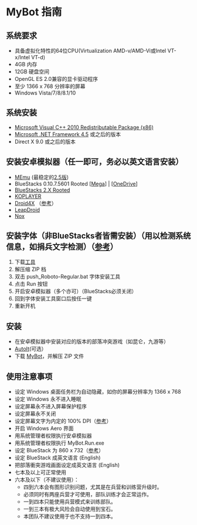 # MyBot 指南

## 系统要求
- 具备虚拟化特性的64位CPU(Virtualization AMD-v/AMD-Vi或Intel VT-x/Intel VT-d)
- 4GB 内存
- 12GB 硬盘空间
- OpenGL ES 2.0兼容的显卡驱动程序
- 至少 1366 x 768 分辨率的屏幕
- Windows Vista/7/8/8.1/10

## 系统安装
- [Microsoft Visual C++ 2010 Redistributable Package (x86)](http://download.microsoft.com/download/5/B/C/5BC5DBB3-652D-4DCE-B14A-475AB85EEF6E/vcredist_x86.exe)
- [Microsoft .NET Framework 4.5](http://download.microsoft.com/download/E/2/1/E21644B5-2DF2-47C2-91BD-63C560427900/NDP452-KB2901907-x86-x64-AllOS-ENU.exe) 或之后的版本
- Direct X 9.0 或之后的版本

## 安装安卓模拟器（任一即可，务必以英文语言安装）
- [MEmu](http://www.memuplay.com/) (最稳定的[2.5版](http://filehippo.com/download_memu/download/55fa3990056fd57c0cc03165642c03f5/))
- BlueStacks 0.10.7.5601 Rooted [[Mega](https://mega.nz/#%21GFVilDAL%21Wkyp2xpxFOx8J_Gz8wIf0jGSxTT3IiT6xthvrHhRbME)] | [[OneDrive](http://1drv.ms/1n2z7M5)]
- [BlueStacks 2.X Rooted](https://mybot.run/forums/index.php?/topic/11452-bluestacks-app-player-pro-2025623-rootedoffline-v2025627-offline-mod-root-guide-all-versions/)
- [KOPLAYER](http://www.koplayer.com/)
- [Droid4X](http://www.droid4x.com/) （[参考](https://mybot.run/forums/index.php?/topic/22912-new-leapdroid-support/&page=1)）
- [LeapDroid](http://www.leapdroid.com/)
- [Nox](http://en.bignox.com/)

## 安装字体（非BlueStacks者皆需安装）（用以检测系统信息，如捐兵文字检测）（[参考](https://mybot.run/forums/index.php?/topic/16840-guide-how-to-replace-memu-font/)）
1. 下载[工具](http://www21.zippyshare.com/v/VThOW30E/file.html)
1. 解压缩 ZIP 档
1. 双击 push_Roboto-Regular.bat 字体安装工具
1. 点击 Run 按钮
1. 开启安卓模拟器（多个亦可）（BlueStacks必须关闭）
1. 回到字体安装工具窗口后按任一键
1. 重新开机

## 安装
- 在安卓模拟器中安装对应的版本的部落冲突游戏（如昆仑，九游等）
- [AutoIt](https://autoitscript.com/cgi-bin/getfile.pl?autoit3/autoit-v3-setup.exe)(可选）
- 下载 [MyBot](http://pan.baidu.com/s/1b3aNk6)，并解压 ZIP 文件

## 使用注意事项
- 设定 Windows 桌面任务栏为自动隐藏，如你的屏幕分辨率为 1366 x 768
- 设定 Windows 永不进入睡眠
- 设定屏幕永不进入屏幕保护程序
- 设定屏幕永不关闭
- 设定屏幕文字为内定的 100% DPI（[参考](https://mybot.run/forums/index.php?/topic/15137-guide-change-dpi-to-100/)）
- 开启 Windows Aero 界面
- 用系统管理者权限执行安卓模拟器
- 用系统管理者权限执行 MyBot.Run.exe
- 设定 BlueStack 为 860 x 732（[参考](https://mybot.run/forums/index.php?/topic/478-guide-close-all-bluestacks-process-apply-860x732reg/)）
- 设定 BlueStack 成英文语言 (English) 
- 把部落衝突游戏画面设定成英文语言 (English) 
- 七本及以上可正常使用
- 六本及以下（不建议使用）：
    - 四到六本会有图形识别问题，尤其是在兵营和训练营升级时。
    - 必须同时有两座兵营才可使用，部队训练才会正常运作。
    - 一到四本只能使用兵营模式来训练部队。
    - 一到三本有极大风险会自动使用到宝石。
    - 本团队不建议使用于也不支持一到四本。
